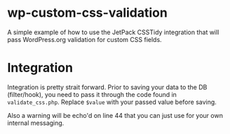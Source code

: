 # wp-custom-css-validation
A simple example of how to use the JetPack CSSTidy integration that will pass WordPress.org validation for custom CSS fields.

# Integration
Integration is pretty strait forward. Prior to saving your data to the DB (filter/hook), you need to pass it through the code found in `validate_css.php`. Replace `$value` with your passed value before saving.

Also a warning will be echo'd on line 44 that you can just use for your own internal messaging.
